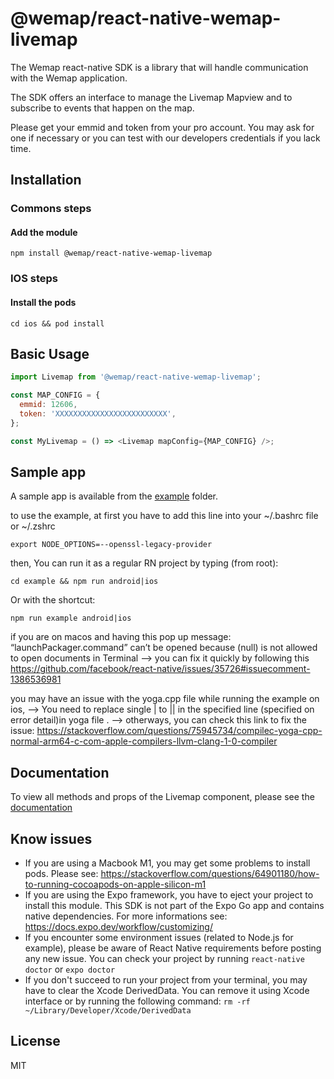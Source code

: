 # @wemap/react-native-wemap-livemap

The Wemap react-native SDK is a library that will handle communication with the Wemap application.

The SDK offers an interface to manage the Livemap Mapview and to subscribe to events that happen on the map.

Please get your emmid and token from your pro account. You may ask for one if necessary or you can test with our developers credentials if you lack time.

## Installation

### Commons steps

#### Add the module

```
npm install @wemap/react-native-wemap-livemap
```

### IOS steps

#### Install the pods

```
cd ios && pod install
```

## Basic Usage

```js
import Livemap from '@wemap/react-native-wemap-livemap';

const MAP_CONFIG = {
  emmid: 12606,
  token: 'XXXXXXXXXXXXXXXXXXXXXXXXX',
};

const MyLivemap = () => <Livemap mapConfig={MAP_CONFIG} />;
```

## Sample app

A sample app is available from the [example](https://github.com/wemap/react-native-wemap-livemap/tree/master/example) folder.

to use the example, at first you have to add this line into your ~/.bashrc file or ~/.zshrc
 
```
export NODE_OPTIONS=--openssl-legacy-provider
```

then, You can run it as a regular RN project by typing (from root):

```
cd example && npm run android|ios
```

Or with the shortcut:

```
npm run example android|ios
```

if you are on macos and having this pop up message: “launchPackager.command” can’t be opened because (null) is not allowed to open documents in Terminal
--> you can fix it quickly by following this https://github.com/facebook/react-native/issues/35726#issuecomment-1386536981

you may have an issue with the yoga.cpp file while running the example on ios,
--> You need to replace single | to || in the specified line (specified on error detail)in yoga file .
--> otherways, you can check this link to fix the issue: https://stackoverflow.com/questions/75945734/compilec-yoga-cpp-normal-arm64-c-com-apple-compilers-llvm-clang-1-0-compiler

## Documentation

To view all methods and props of the Livemap component, please see the [documentation](https://developers.getwemap.com/docs/react-native)

## Know issues

- If you are using a Macbook M1, you may get some problems to install pods. Please see: https://stackoverflow.com/questions/64901180/how-to-running-cocoapods-on-apple-silicon-m1
- If you are using the Expo framework, you have to eject your project to install this module. This SDK is not part of the Expo Go app and contains native dependencies. For more informations see: https://docs.expo.dev/workflow/customizing/
- If you encounter some environment issues (related to Node.js for example), please be aware of React Native requirements before posting any new issue. You can check your project by running `react-native doctor` or `expo doctor`
- If you don't succeed to run your project from your terminal, you may have to clear the Xcode DerivedData. You can remove it using Xcode interface or by running the following command: `rm -rf ~/Library/Developer/Xcode/DerivedData`

## License

MIT
